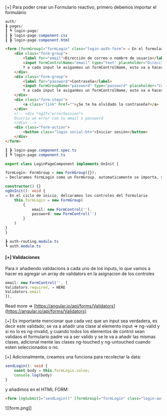 [+] Para poder crear un Formulario reactivo, primero debemos importar el formulario

```powershell
auth/
┣ pages/
┃ ┗ login-page/
┃ ┣ login-page.component.css
┃ ┣ login-page.component.html
```

```html hl:5,10
<form [formGroup]="formLogin" class="login-auth-form"> ⇒ En el formulario agregamos la propiedad con el nombre del formulario, este será el padre
	<div class="form-group">
		<label for="email">Dirección de correo o nombre de usuario</label>
		<input formControlName="email" type="text" placeholder="Dirección de correo o nombre de usuario" class="form-input">
		Y a cada input le asiganmos un formControlName, esto va a hacer que el input tenga control
	</div>
	<div class="form-group">
		<label for="password">Contraseña</label>
		<input formGroupName="password" type="password" placeholder="Contraseña" class="form-input">
		Y a cada input le asiganmos un formControlName, esto va a hacer que el input tenga control
	</div>
	<div class="form-steps">
		<a class="link" href="">¿Se te ha olvidado la contraseña?</a>
	</div>
	<!-- <div *ngIf="errorSession">
	Ocurrio un error con tu email o password
	</div> -->
	<div class="form-action">
		<button class="login social-btn">Iniciar sesión</button>
	</div>
</form>
```

```powershell
┃ ┣ login-page.component.spec.ts
┃ ┗ login-page.component.ts
```

```ts hl:4
export class LoginPageComponent implements OnInit {

formLogin: FormGroup = new FormGroup({});
⇒ Declaramos formLogin como un FormGroup, automaticamente se importa, y lo inicializamos como un objeto nuevo de formGroup vacio

constructor() {}
ngOnInit(): void {
⇒ En el ciclo de inicio, delcaramos los controles del formulario
	this.formLogin = new FormGroup(
		{
			email: new FormControl(''),
			password: new FormControl('')
		}	
	)
}
}
```

```powershell
┣ auth-routing.module.ts
┗ auth.module.ts
```

#### [+] Validaciones

Para ir añadiendo validacions a cada uno de los inputs, lo que vamos a hacer es agregar un array de validators en la asignacion de los controles

```ts
email: new FormControl('', [
Validators.required, ⇒ HERE
Validators.email
]),
```

Read more ⇒ [https://angular.io/api/forms/Validators](https://angular.io/api/forms/Validators)

[+] Es importante mencionar que cada vez que un input sea verdadera, es decir este validado, se va a añadir una clase al elemento input ⇒ ng-valid y si no lo es ng-invalid, y cuando todos los elementos de control sean validaos el formulario padre va a ser valido y se le va a añadir las mismas clases, adicional mente las clases ng-touched y ng-untouched cuando esten seleccionados o no.

[+] Adicionalmente, creamos una funciona para recolectar la data:

```ts
sendLogin(): void {
	const body = this.formLogin.value;
	console.log(body)
}
```

y añadimos en el HTML FORM:

```html
<form [ngSubmit]="sendLogin()" [formGroup]="formLogin" class="login-auth-form">
```
![[form.png]]